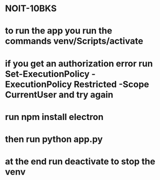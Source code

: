 # NOIT-10BKS
# to run the app you run the commands venv/Scripts/activate
# if you get an authorization error run Set-ExecutionPolicy -ExecutionPolicy Restricted -Scope CurrentUser and try again
# run npm install electron
# then run python app.py
# at the end run deactivate to stop the venv
